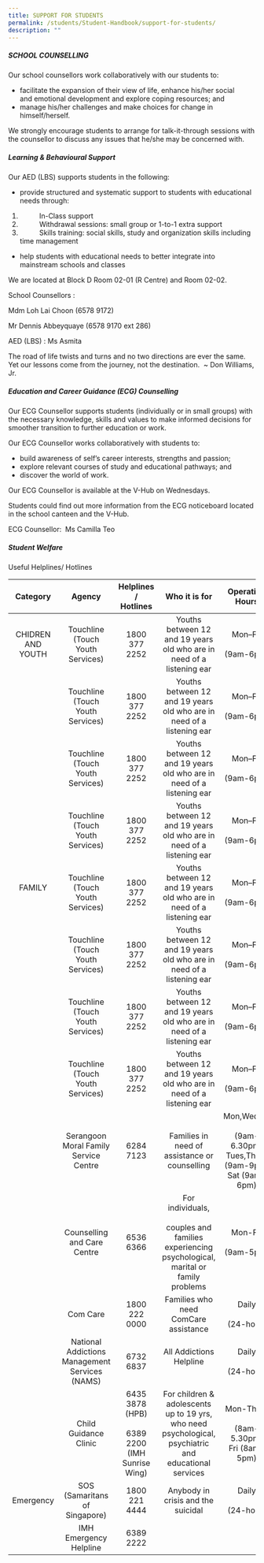 ```yaml
---
title: SUPPORT FOR STUDENTS
permalink: /students/Student-Handbook/support-for-students/
description: ""
---
```




##### **SCHOOL COUNSELLING**

Our school counsellors work collaboratively with our students to:

*   facilitate the expansion of their view of life, enhance his/her social and emotional development and explore coping resources; and
*   manage his/her challenges and make choices for change in himself/herself.

We strongly encourage students to arrange for talk-it-through sessions with the counsellor to discuss any issues that he/she may be concerned with.

##### **Learning & Behavioural Support**

Our AED (LBS) supports students in the following:

* provide structured and systematic support to students with educational needs through:

1.             In-Class support
2.             Withdrawal sessions: small group or 1-to-1 extra support
3.             Skills training: social skills, study and organization skills including time management

* help students with educational needs to better integrate into mainstream schools and classes

We are located at Block D Room 02-01 (R Centre) and Room 02-02.

School Counsellors :

Mdm Loh Lai Choon (6578 9172)

Mr Dennis Abbeyquaye (6578 9170 ext 286)

AED (LBS) : Ms Asmita

The road of life twists and turns and no two directions are ever the same. Yet our lessons come from the journey, not the destination.  ~ Don Williams, Jr.

##### **Education and Career Guidance (ECG) Counselling**

Our ECG Counsellor supports students (individually or in small groups) with the necessary knowledge, skills and values to make informed decisions for smoother transition to further education or work.

Our ECG Counsellor works collaboratively with students to:

*   build awareness of self’s career interests, strengths and passion;
*   explore relevant courses of study and educational pathways; and
*   discover the world of work.

Our ECG Counsellor is available at the V-Hub on Wednesdays.

Students could find out more information from the ECG noticeboard located in the school canteen and the V-Hub.

ECG Counsellor:  Ms Camilla Teo

##### **Student Welfare**

Useful Helplines/ Hotlines

|      Category     |       Agency           |        Helplines / Hotlines          |                    Who it is for        |           Operating Hours              |   |
|:-----------------:|:----------------------------------------------:|:-----------------------------------------------------------:|:-----------------------------------------------------------------------------------------------------------:|:------------------------------------------------------------------------:|:-:|
| CHIDREN AND YOUTH |        Touchline (Touch Youth Services)        |                        1800 377 2252                        |                    Youths between 12 and 19 years old who are in need of a listening ear                    |                         Mon–Fri<br><br>(9am-6pm)                         |   |
|                   |        Touchline (Touch Youth Services)        |                        1800 377 2252                        |                    Youths between 12 and 19 years old who are in need of a listening ear                    |                         Mon–Fri<br><br>(9am-6pm)                         |   |
|                   |        Touchline (Touch Youth Services)        |                        1800 377 2252                        |                    Youths between 12 and 19 years old who are in need of a listening ear                    |                         Mon–Fri<br><br>(9am-6pm)                         |   |
|                   |        Touchline (Touch Youth Services)        |                        1800 377 2252                        |                    Youths between 12 and 19 years old who are in need of a listening ear                    |                         Mon–Fri<br><br>(9am-6pm)                         |   |
|  FAMILY<br> <br>  |        Touchline (Touch Youth Services)        |                        1800 377 2252                        |                    Youths between 12 and 19 years old who are in need of a listening ear                    |                         Mon–Fri<br><br>(9am-6pm)                         |   |
|                   |        Touchline (Touch Youth Services)        |                        1800 377 2252                        |                    Youths between 12 and 19 years old who are in need of a listening ear                    |                       Mon–Fri<br><br>(9am-6pm)<br>                       |   |
|                   |        Touchline (Touch Youth Services)        |                        1800 377 2252                        |                    Youths between 12 and 19 years old who are in need of a listening ear                    |                         Mon–Fri<br><br>(9am-6pm)                         |   |
|                   |        Touchline (Touch Youth Services)        |                        1800 377 2252                        |                    Youths between 12 and 19 years old who are in need of a listening ear                    |                         Mon–Fri<br><br>(9am-6pm)                         |   |
|                   |      Serangoon Moral Family Service Centre     |                          6284 7123                          |                                Families in need of assistance or counselling                                | Mon,Wed,Fri<br><br>(9am-6.30pm)<br>Tues,Thurs (9am-9pm)<br>Sat (9am-6pm) |   |
|                   |           Counselling and Care Centre          |                          6536 6366                          |    For individuals,<br><br>couples and families experiencing psychological,<br>marital or family problems   |                       Mon-Fri<br><br>(9am-5pm)<br>                       |   |
|                   |                    Com Care                    |                        1800 222 0000                        |                                     Families who need ComCare assistance                                    |                          Daily<br><br>(24-hour)                          |   |
|                   | National Addictions Management Services (NAMS) |                          6732 6837                          |                                       All Addictions Helpline<br><br>                                       |                          Daily<br><br>   (24-hour)                       |   |
|                   |              Child Guidance Clinic             | 6435 3878 (HPB)<br><br>6389 2200 (IMH<br>Sunrise Wing)<br>  | For children & adolescents up to 19 yrs, who need<br>psychological,<br>psychiatric and educational services |              Mon-Thurs<br><br>(8am-5.30pm)<br>Fri (8am-5pm)              |   |
|     Emergency     |          SOS (Samaritans of Singapore)         |                        1800 221 4444                        |                                      Anybody in crisis and the suicidal                                     |                       Daily      <br><br>(24-hour)                       |   |
|                   |             IMH Emergency Helpline             |                          6389 2222                          |                                                                                                             |                                                                          |   |